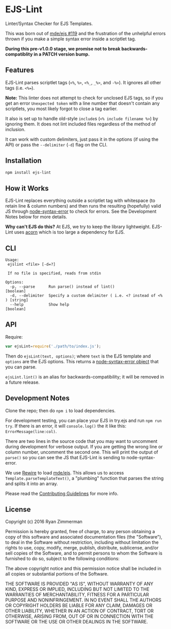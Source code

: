 # EJS-Lint

Linter/Syntax Checker for EJS Templates.

This was born out of [mde/ejs #119](https://github.com/mde/ejs/issues/119) and the frustration of the unhelpful errors thrown if you make a simple syntax error inside a scriptlet tag.

**During this pre-v1.0.0 stage, we promise not to break backwards-compatiblity in a PATCH version bump.**

## Features

EJS-Lint parses scriptlet tags (`<%`, `%>`, `<%_`, `_%>`, and `-%>`). It ignores all other tags (i.e. `<%=`).

**Note:** This linter does not attempt to check for unclosed EJS tags, so if you get an error `Unexpected token` with a line number that doesn't contain any scriptlets, you most likely forgot to close a tag earlier.

It also is set up to handle old-style `include`s (`<% include filename %>`) by ignoring them. It does not lint included files regardless of the method of inclusion.

It can work with custom delimiters, just pass it in the options (if using the API) or pass the `--delimiter` (`-d`) flag on the CLI.

## Installation

```bash
npm install ejs-lint
```

## How it Works

EJS-Lint replaces everything outside a scriptlet tag with whitespace (to retain line & column numbers) and then runs the resulting (hopefully) valid JS through [node-syntax-error](https://github.com/substack/node-syntax-error) to check for errors. See the Development Notes below for more details.

**Why can't EJS do this?** At EJS, we try to keep the library lightweight. EJS-Lint uses [acorn](https://github.com/ternjs/acorn) which is too large a dependency for EJS.

## CLI

```
Usage:
 ejslint <file> [-d=?]

 If no file is specified, reads from stdin

Options:
  -p, --parse      Run parse() instead of lint()                       [boolean]
  -d, --delimiter  Specify a custom delimiter ( i.e. <? instead of <% ) [string]
  --help           Show help                                           [boolean]
```

## API

Require:
```js
var ejsLint=require('./path/to/index.js');
```
Then do `ejsLint(text, options)`; where `text` is the EJS template and `options` are the EJS options. This returns a [node-syntax-error object](https://github.com/substack/node-syntax-error#attributes) that you can parse.

`ejsLint.lint()` is an alias for backwards-compatibility; it will be removed in a future release.

## Development Notes

Clone the repo; then do `npm i` to load dependencies.

For development testing, you can place your EJS in try.ejs and run `npm run try`. If there is an error, it will `console.log()` the it like this: `ErrorMessage(line:col)`.

There are two lines in the source code that you may want to uncomment during development for verbose output. If you are getting the wrong line or column number, uncomment the second one. This will print the output of `parse()` so you can see the JS that EJS-Lint is sending to node-syntax-error.

We use [Rewire](https://github.com/jhnns/rewire) to load [mde/ejs](https://github.com/mde/ejs). This allows us to access `Template.parseTemplateText()`, a "plumbing" function that parses the string and splits it into an array.

Please read the [Contributing Guidelines](CONTRIBUTING.md) for more info.

## License

Copyright (c) 2016 Ryan Zimmerman

Permission is hereby granted, free of charge, to any person obtaining a copy of this software and associated documentation files (the "Software"), to deal in the Software without restriction, including without limitation the rights to use, copy, modify, merge, publish, distribute, sublicense, and/or sell copies of the Software, and to permit persons to whom the Software is furnished to do so, subject to the following conditions:

The above copyright notice and this permission notice shall be included in all copies or substantial portions of the Software.

THE SOFTWARE IS PROVIDED "AS IS", WITHOUT WARRANTY OF ANY KIND, EXPRESS OR IMPLIED, INCLUDING BUT NOT LIMITED TO THE WARRANTIES OF MERCHANTABILITY, FITNESS FOR A PARTICULAR PURPOSE AND NONINFRINGEMENT. IN NO EVENT SHALL THE AUTHORS OR COPYRIGHT HOLDERS BE LIABLE FOR ANY CLAIM, DAMAGES OR OTHER LIABILITY, WHETHER IN AN ACTION OF CONTRACT, TORT OR OTHERWISE, ARISING FROM, OUT OF OR IN CONNECTION WITH THE SOFTWARE OR THE USE OR OTHER DEALINGS IN THE SOFTWARE.
